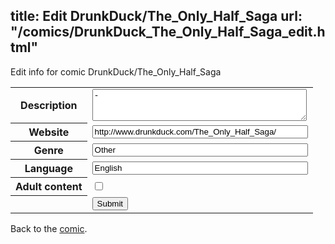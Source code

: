 title: Edit DrunkDuck/The_Only_Half_Saga
url: "/comics/DrunkDuck_The_Only_Half_Saga_edit.html"
---
Edit info for comic DrunkDuck/The_Only_Half_Saga

<form name="comic" action="http://gaepostmail.appspot.com/comic/" method="post">
<table class="comicinfo">
<tr>
<th>Description</th><td><textarea name="description" cols="40" rows="3">-</textarea></td>
</tr>
<tr>
<th>Website</th><td><input type="text" name="url" value="http://www.drunkduck.com/The_Only_Half_Saga/" size="40"/></td>
</tr>
<tr>
<th>Genre</th><td><input type="text" name="genre" value="Other" size="40"/></td>
</tr>
<tr>
<th>Language</th><td><input type="text" name="language" value="English" size="40"/></td>
</tr>
<tr>
<th>Adult content</th><td><input type="checkbox" name="adult" value="adult" /></td>
</tr>
<tr>
<th></th><td>
<input type="hidden" name="comic" value="DrunkDuck_The_Only_Half_Saga" />
<input type="submit" name="submit" value="Submit" />
</td>
</tr>
</table>
</form>

Back to the [comic](DrunkDuck_The_Only_Half_Saga.html).
